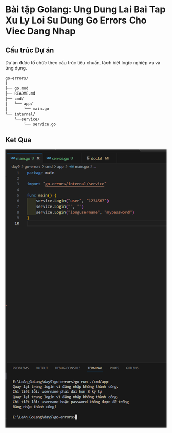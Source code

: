 # Bài tập Golang: Ung Dung Lai Bai Tap Xu Ly Loi Su Dung Go Errors Cho Viec Dang Nhap

## Cấu trúc Dự án

Dự án được tổ chức theo cấu trúc tiêu chuẩn, tách biệt logic nghiệp vụ và ứng dụng.

```Project Structure
go-errors/
|
├── go.mod
├── README.md
├── cmd/
│   └── app/
│       └── main.go
└── internal/
    └──service/
        └── service.go

```

## Ket Qua

![Ket Qua 1](demo/ketqua.png)
